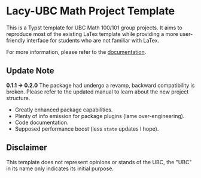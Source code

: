 # Lacy-UBC Math Project Template
This is a Typst template for UBC Math 100/101 group projects. It aims to reproduce most of the existing LaTex template while providing a more user-friendly interface for students who are not familiar with LaTex.

For more information, please refer to the [documentation](manual.pdf).

## Update Note
**0.1.1 → 0.2.0** The package had undergo a revamp, backward compatibility is broken. Please refer to the updated manual to learn about the new project structure.
- Greatly enhanced package capabilities.
- Plenty of info emission for package plugins (lame over-engineering).
- Code documentation.
- Supposed performance boost (less `state` updates I hope).

## Disclaimer
This template does not represent opinions or stands of the UBC, the "UBC" in its name only indicates its initial purpose.

<!--
####################
####### CS50 #######
####################

This is a legit CS50 final project, since it started after I started the course.
See first commit date as sort of a proof.
-->

